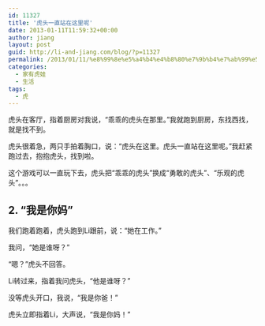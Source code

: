 ```yaml
---
id: 11327
title: '虎头一直站在这里呢'
date: 2013-01-11T11:59:32+00:00
author: jiang
layout: post
guid: http://li-and-jiang.com/blog/?p=11327
permalink: /2013/01/11/%e8%99%8e%e5%a4%b4%e4%b8%80%e7%9b%b4%e7%ab%99%e5%9c%a8%e8%bf%99%e9%87%8c%e5%91%a2/
categories:
  - 家有虎娃
  - 生活
tags:
  - 虎
---
```

虎头在客厅，指着厨房对我说，“乖乖的虎头在那里。”我就跑到厨房，东找西找，就是找不到。

虎头很着急，两只手拍着胸口，说：“虎头在这里。虎头一直站在这里呢。”我赶紧跑过去，抱抱虎头，找到啦。

这个游戏可以一直玩下去，虎头把“乖乖的虎头”换成“勇敢的虎头”、“乐观的虎头”。。。

## 2. “我是你妈”

我们跑着跑着，虎头跑到Li跟前，说：“她在工作。”

我问，“她是谁呀？”

“嗯？”虎头不回答。

Li转过来，指着我问虎头，“他是谁呀？”

没等虎头开口，我说，“我是你爸！”

虎头立即指着Li，大声说，“我是你妈！”